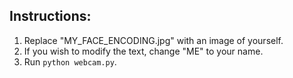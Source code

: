 ## Instructions:
1. Replace "MY_FACE_ENCODING.jpg" with an image of yourself.
2. If you wish to modify the text, change "ME" to your name.
3. Run `python webcam.py`.
